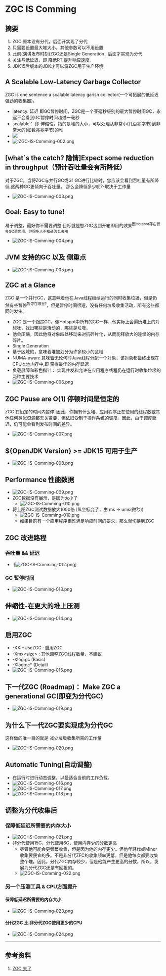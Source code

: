 # ZGC IS Comming
## 摘要
1. ZGC 原本没有分代，后面开实现了分代
2. 只需要设置最大堆大小，其他参数可以不用设置
3. 此刻(演讲发布时刻)ZGC还是Single Generation , 后面才实现为分代
4. 关注与低延迟，即 降低RT,提升响应速度.
5. JDK15后版本的JDK才可以将ZGC用于生产环境
  
## A Scalable Low-Latency Garbage Collector
ZGC is one sentence a scalable latency garish collector(一个可拓展的低延迟强劲的收集器)。
- latency: 延迟 即GC暂停时间，ZGC是一个亚毫秒级别的最大暂停时间GC，永远不会看到GC暂停时间超过一毫秒
- scalable： 即 伸缩性，指的是堆的大小，可以处理从非常小(几百兆字节)到非常大的(如数兆兆字节)的堆
- <img src="./images/2024-03-30_10-24-001.png"/>
- ![!ZGC-IS-Comming-002.png](./images/ZGC-IS-Comming-002.png)

## [what`s the catch? 隐情]Expect some reduction in throughput（预计吞吐量会有所降低）
对于ZGC，当将ZGC与并行GC或G1 GC进行比较时，您应该会看到吞吐量有所降低,这两种GC更倾向于吞吐量。 那么会降低多少呢?-取决于工作量
- ![ZGC-IS-Comming-003.png](./images/ZGC-IS-Comming-003.png)

## Goal: Easy to tune!
易于调整，最好你不需要调整.目标就是想ZGC达到开箱即用的效果<sup>因Hotspot存在很多GC调优项，但很多人不知道怎么去用</sup>
- ![ZGC-IS-Comming-004.png](./images/ZGC-IS-Comming-004.png)

## JVM 支持的GC 以及 侧重点
- ![ZGC-IS-Comming-005.png](./images/ZGC-IS-Comming-005.png)

## ZGC at a Glance
ZGC 是一个并行GC，这意味着他在Java线程继续运行的同时收集垃圾，但是仍然有些暂停<sup>暂停在哪里?</sup>，但是暂停时间很短，没有任何垃圾收集活动，所有这些都同时发生。
- ZGC 是一个跟踪GC，像Hotspot中所有的GC一样，他实际上会遍历堆上的对想吐，找出哪些是活动的，哪些是垃圾。
- 他会压缩，因此他将对象四处移动来对抗碎片化，从而能释放大的连续的内存碎片。
- Single Generation
- 基于区域的，意味着堆被划分为许多较小的区域
- NUMA-aware 意味着无论何时Java线程分配一个对象，该对象都最终出现在CPU本地内存中,即 获得最佳的内存延迟
- 负载屏障和彩色指针： 实现并发和允许在应用程序线程仍在运行时收集垃圾的两种主要技术
- ![ZGC-IS-Comming-006.png](./images/ZGC-IS-Comming-006.png)

## ZGC Pause are O(1) 停顿时间是恒定的
ZGC 在恒定的时间内暂停-因此，你拥有什么堆、应用程序正在使用的线程数或其他任何类似资源都无关紧要，但依旧受制于操作系统的调度。因此，由于调度延迟，仍可能会看到发布时间的差异。
- ![ZGC-IS-Comming-007.png](./images/ZGC-IS-Comming-007.png)

## ${OpenJDK Version} >= JDK15 可用于生产
- ![ZGC-IS-Comming-008.png](./images/ZGC-IS-Comming-008.png)

## Performance 性能数据
- ![ZGC-IS-Comming-009.png](./images/ZGC-IS-Comming-009.png)
- ZGC数据没有展示，是因为太小了
  + ![ZGC-IS-Comming-010.png](./images/ZGC-IS-Comming-010.png)
- 将上图ZGC测试数据放大1000倍 (纵坐标变了，由 ms -> ums(微秒))
  + ![ZGC-IS-Comming-010.png](./images/ZGC-IS-Comming-011.png)
  + 如果目前有一个应用程序很难满足响应时间的要求，那么就切换到ZGC

## ZGC 改进路程
### 吞吐量 && 延迟
- ![![ZGC-IS-Comming-012.png](./images/ZGC-IS-Comming-012.png)]

### GC 暂停时间
- ![ZGC-IS-Comming-013.png](./images/ZGC-IS-Comming-013.png)

## 伸缩性-在更大的堆上压测
- ![ZGC-IS-Comming-014.png](./images/ZGC-IS-Comming-014.png)

## 启用ZGC
- -XX:+UseZGC : 启用ZGC
- -Xmx\<size\> : 其他调整ZGC线程数量，不建议
- -Xlog:gc (Basic)
- -Xlog:gc* (Detail)
- ![ZGC-IS-Comming-015.png](./images/ZGC-IS-Comming-015.png)

## 下一代ZGC (Roadmap)： Make ZGC a generational GC(即变为分代GC)
- ![ZGC-IS-Comming-019.png](./images/ZGC-IS-Comming-019.png)

## 为什么下一代ZGC要实现成为分代GC
这样做的唯一目的就是  减少垃圾收集所需的工作量
- ![ZGC-IS-Comming-020.png](./images/ZGC-IS-Comming-020.png)

## Automatic Tuning(自动调整)
- 在运行时进行动态调整，以最适合当前的工作负载。
- ![ZGC-IS-Comming-016.png](./images/ZGC-IS-Comming-016.png)
- ![ZGC-IS-Comming-017.png](./images/ZGC-IS-Comming-017.png)
- ![ZGC-IS-Comming-018.png](./images/ZGC-IS-Comming-018.png)

## 调整为分代收集后
### 保障低延迟所需要的内存大小
- ![ZGC-IS-Comming-021.png](./images/ZGC-IS-Comming-021.png)
- 非分代使用15G，分代使用6G，使用内存少的分数更高
  + 尽管他可能会更频繁收集，但是因为他的内存更少。但他年轻代或Minor收集要便宜的多。不是非分代ZFC的收集频率更低，但是他每次都要收集整个堆。因此，分代ZGC内存较少，但是他能产生更高的分数，所以，发展为分代ZGC还是有回报的。
  + ![ZGC-IS-Comming-022.png](./images/ZGC-IS-Comming-022.png)

### 另一个压测工具 & CPU方面提升
#### 保障低延迟所需要的内存大小
- ![ZGC-IS-Comming-023.png](./images/ZGC-IS-Comming-023.png)

#### 分代ZGC  比 非分代ZGC使用更少的CPU
- ![ZGC-IS-Comming-024.png](./images/ZGC-IS-Comming-024.png)

---

## 参考资料
1. [ZGC 来了](https://www.bilibili.com/video/BV1mp4y1E7SQ/?spm_id_from=333.999.0.0&vd_source=9eef164b234175c1ae3ca71733d5a727)